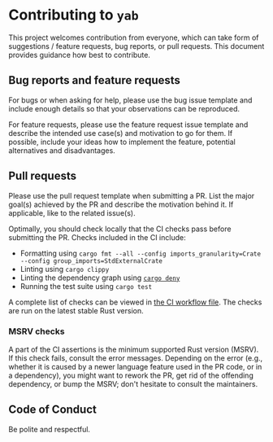 # Contributing to `yab`

This project welcomes contribution from everyone, which can take form of suggestions / feature requests, bug reports, or pull requests.
This document provides guidance how best to contribute.

## Bug reports and feature requests

For bugs or when asking for help, please use the bug issue template and include enough details so that your observations
can be reproduced.

For feature requests, please use the feature request issue template and describe the intended use case(s) and motivation
to go for them. If possible, include your ideas how to implement the feature, potential alternatives and disadvantages.

## Pull requests

Please use the pull request template when submitting a PR. List the major goal(s) achieved by the PR
and describe the motivation behind it. If applicable, like to the related issue(s).

Optimally, you should check locally that the CI checks pass before submitting the PR. Checks included in the CI
include:

- Formatting using `cargo fmt --all --config imports_granularity=Crate --config group_imports=StdExternalCrate`
- Linting using `cargo clippy`
- Linting the dependency graph using [`cargo deny`](https://crates.io/crates/cargo-deny)
- Running the test suite using `cargo test`

A complete list of checks can be viewed in [the CI workflow file](.github/workflows/ci.yml). The checks are run
on the latest stable Rust version.

### MSRV checks

A part of the CI assertions is the minimum supported Rust version (MSRV). If this check fails, consult the error messages. Depending on
the error (e.g., whether it is caused by a newer language feature used in the PR code, or in a dependency),
you might want to rework the PR, get rid of the offending dependency, or bump the MSRV; don't hesitate to consult the maintainers.

## Code of Conduct

Be polite and respectful.
